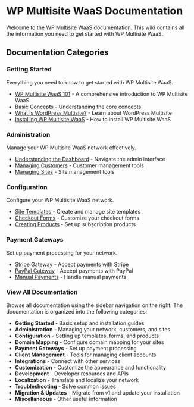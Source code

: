 # WP Multisite WaaS Documentation

Welcome to the WP Multisite WaaS documentation. This wiki contains all the information you need to get started with WP Multisite WaaS.

## Documentation Categories

### Getting Started
Everything you need to know to get started with WP Multisite WaaS.

- [WP Multisite WaaS 101](wp-ultimo-101) - A comprehensive introduction to WP Multisite WaaS
- [Basic Concepts](basic-concepts) - Understanding the core concepts
- [What is WordPress Multisite?](what-is-wordpress-multisite) - Learn about WordPress Multisite
- [Installing WP Multisite WaaS](installing-wp-ultimo-v2) - How to install WP Multisite WaaS

### Administration
Manage your WP Multisite WaaS network effectively.

- [Understanding the Dashboard](understanding-the-wp-ultimo-dashboard) - Navigate the admin interface
- [Managing Customers](managing-customers) - Customer management tools
- [Managing Sites](managing-sites) - Site management tools

### Configuration
Configure your WP Multisite WaaS network.

- [Site Templates](site-templates-v2) - Create and manage site templates
- [Checkout Forms](checkout-forms) - Customize your checkout forms
- [Creating Products](creating-your-first-subscription-product-v2) - Set up subscription products

### Payment Gateways
Set up payment processing for your network.

- [Stripe Gateway](setting-up-the-stripe-gateway-v2) - Accept payments with Stripe
- [PayPal Gateway](setting-up-the-paypal-gateway-v2) - Accept payments with PayPal
- [Manual Payments](setting-up-manual-payments-v2) - Handle manual payments

### View All Documentation
Browse all documentation using the sidebar navigation on the right. The documentation is organized into the following categories:

- **Getting Started** - Basic setup and installation guides
- **Administration** - Managing your network, customers, and sites
- **Configuration** - Setting up templates, forms, and products
- **Domain Mapping** - Configure domain mapping for your sites
- **Payment Gateways** - Set up payment processing
- **Client Management** - Tools for managing client accounts
- **Integrations** - Connect with other services
- **Customization** - Customize the appearance and functionality
- **Development** - Developer resources and APIs
- **Localization** - Translate and localize your network
- **Troubleshooting** - Solve common issues
- **Migration & Updates** - Migrate from v1 and update your installation
- **Miscellaneous** - Other useful information
